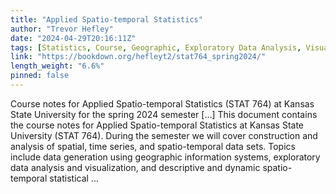 ```yaml
---
title: "Applied Spatio-temporal Statistics"
author: "Trevor Hefley"
date: "2024-04-29T20:16:11Z"
tags: [Statistics, Course, Geographic, Exploratory Data Analysis, Visualization]
link: "https://bookdown.org/hefleyt2/stat764_spring2024/"
length_weight: "6.6%"
pinned: false
---
```


Course notes for Applied Spatio-temporal Statistics (STAT 764) at Kansas State University for the spring 2024 semester [...] This document contains the course notes for Applied Spatio-temporal Statistics at Kansas State University (STAT 764). During the semester we will cover construction and analysis of spatial, time series, and spatio-temporal data sets. Topics include data generation using geographic information systems, exploratory data analysis and visualization, and descriptive and dynamic spatio-temporal statistical ...
